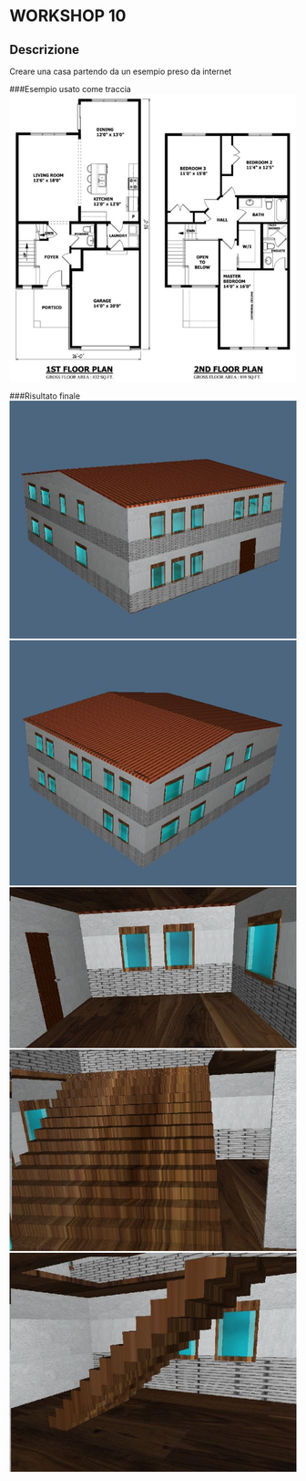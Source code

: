 # WORKSHOP 10

## Descrizione
Creare una casa partendo da un esempio preso da internet

###Esempio usato come traccia
![alt text](https://github.com/AdR21/ggpl/blob/master/2017-01-13/img/house%20plan2.jpg)

###Risultato finale
![alt text](https://github.com/AdR21/ggpl/blob/master/2017-01-13/img/Cattura.JPG)
![alt text](https://github.com/AdR21/ggpl/blob/master/2017-01-13/img/Cattura2.JPG)
![alt text](https://github.com/AdR21/ggpl/blob/master/2017-01-13/img/Cattura4.JPG)
![alt text](https://github.com/AdR21/ggpl/blob/master/2017-01-13/img/Cattura1.JPG)
![alt text](https://github.com/AdR21/ggpl/blob/master/2017-01-13/img/Cattura3.JPG)
